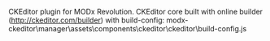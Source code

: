 CKEditor plugin for MODx Revolution.
CKEditor core built with online builder (http://ckeditor.com/builder) with build-config: modx-ckeditor\manager\assets\components\ckeditor\ckeditor\build-config.js
